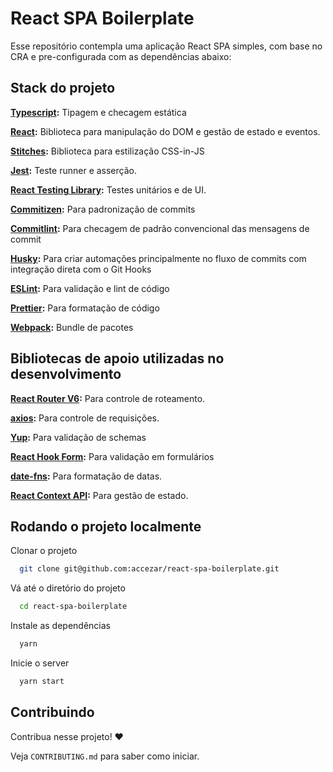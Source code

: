 
# React SPA Boilerplate

Esse repositório contempla uma aplicação React SPA simples, com base no CRA e pre-configurada com as dependências abaixo:

## Stack do projeto

**[Typescript](https://stitches.dev):** Tipagem e checagem estática

**[React](https://pt-br.reactjs.org):** Biblioteca para manipulação do DOM e gestão de estado e eventos.

**[Stitches](https://stitches.dev):** Biblioteca para estilização CSS-in-JS

**[Jest](https://jestjs.io/pt-BR/):** Teste runner e asserção.

**[React Testing Library](https://testing-library.com/docs/react-testing-library/intro/):** Testes unitários e de UI.

**[Commitizen](https://github.com/commitizen/cz-cli):** Para padronização de commits

**[Commitlint](https://github.com/conventional-changelog/commitlint):** Para checagem de padrão convencional das mensagens de commit

**[Husky](https://www.husky.io):** Para criar automações principalmente no fluxo de commits com integração direta com o Git Hooks

**[ESLint](https://eslint.org):** Para validação e lint de código

**[Prettier](https://prettier.io):** Para formatação de código

**[Webpack](https://webpack.js.org/):** Bundle de pacotes

## Bibliotecas de apoio utilizadas no desenvolvimento

**[React Router V6](https://reactrouter.com/docs/en/v6/getting-started/overview):** Para controle de roteamento.

**[axios](https://axios-http.com/ptbr/docs/intro):** Para controle de requisições.

**[Yup](https://github.com/jquense/yup):** Para validação de schemas

**[React Hook Form](https://react-hook-form.com/):** Para validação em formulários

**[date-fns](https://date-fns.org/):** Para formatação de datas.

**[React Context API](https://pt-br.reactjs.org/docs/context.html):** Para gestão de estado.

## Rodando o projeto localmente

Clonar o projeto

```bash
  git clone git@github.com:accezar/react-spa-boilerplate.git
```

Vá até o diretório do projeto

```bash
  cd react-spa-boilerplate
```

Instale as dependências

```bash
  yarn
```

Inicie o server

```bash
  yarn start
```


## Contribuindo

Contribua nesse projeto! ❤️

Veja `CONTRIBUTING.md` para saber como iniciar.